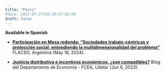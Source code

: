 ```yaml
---
title: "Posts"
#date: 2023-07-27T10:39:57-03:00
draft: false
---
```


**Available in Spanish**

- [**Participación en Mesa redonda: “Sociedades trabajo-céntricas y protección social: entendiendo la multidimensionalidad del problema”**](https://www.youtube.com/watch?v=w91CtXbgGbg) FLACSO, Argentina (May 16, 2024).

- [**Justicia distributiva e incentivos económicos, ¿son compatibles?**](https://fcea.udelar.edu.uy/blog/7022-justicia-distributiva-e-incentivos-economicos-son-compatibles.html) Blog del Departamento de Economía - FCEA, Udelar (Jun 6, 2023).
